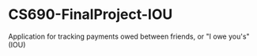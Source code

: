 # CS690-FinalProject-IOU
Application for tracking payments owed between friends, or "I owe you's" (IOU)
